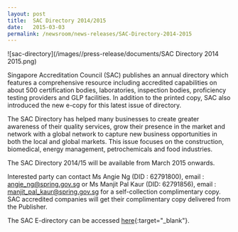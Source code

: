 ```yaml
---
layout: post
title:  SAC Directory 2014/2015
date:   2015-03-03
permalink: /newsroom/news-releases/SAC-Directory-2014-2015
---
```


![sac-directory](/images//press-release/documents/SAC Directory 2014 2015.png)

Singapore Accreditation Council (SAC) publishes an annual directory which features a comprehensive resource including accredited capabilities on about 500 certification bodies, laboratories, inspection bodies, proficiency testing providers and GLP facilities. In addition to the printed copy, SAC also introduced the new e-copy for this latest issue of directory.

The SAC Directory has helped many businesses to create greater awareness of their quality services, grow their presence in the market and network with a global network to capture new business opportunities in both the local and global markets. This issue focuses on the construction, biomedical, energy management, petrochemicals and food industries.
 
The SAC Directory 2014/15 will be available from March 2015 onwards.
 
Interested party can contact Ms Angie Ng (DID : 62791800), email : angie_ng@spring.gov.sg or Ms Manjit Pal Kaur (DID: 62791856), email : manjit_pal_kaur@spring.gov.sg  for a self-collection complimentary copy. SAC accredited companies will get their complimentary copy delivered from the Publisher.
  
The SAC E-directory can be accessed [here](http://www.multinine.com.sg/SAC14-Flipbook/index.html){:target="_blank"}.
